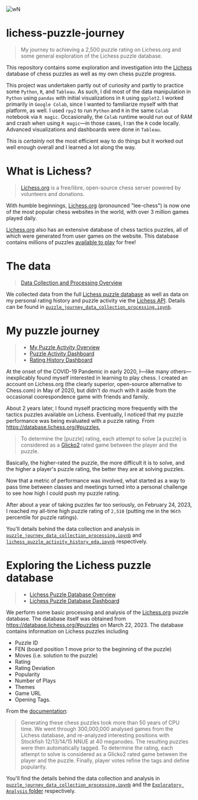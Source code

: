 ![wN](https://user-images.githubusercontent.com/50031286/233688542-c8b05132-a0d6-4697-a9c7-33015d031c43.svg)

# lichess-puzzle-journey

>My journey to achieving a 2,500 puzzle rating on Lichess.org and some general exploration of the Lichess puzzle database.

This repository contains some exploration and investigation into the [Lichess](https://lichess.org) database of chess puzzles as well as my own chess puzzle progress. 

This project was undertaken partly out of curiosity and partly to practice some `Python`, `R`, and `Tableau`. As such, I did most of the data manipulation in `Python` using `pandas` with initial visualizations in `R` using `ggplot2`. I worked primarily in `Google Colab`, since I wanted to familiarize myself with that platform, as well. I used `rpy2` to run `Python` and `R` in the same `Colab` notebook via `R magic`. Occasionally, the `Colab` runtime would run out of RAM and crash when using `R magic`—in those cases, I ran the `R` code locally. Advanced visualizations and dashboards were done in `Tableau`. 

This is *certainly* not the most efficient way to do things but it worked out well enough overall and I learned a lot along the way.

# What is Lichess?

>[Lichess.org](https://lichess.org/about) is a free/libre, open-source chess server powered by volunteers and donations.

With humble beginnings, [Lichess.org](https://lichess.org) (pronounced "lee-chess") is now one of the most popular chess websites in the world, with over 3 million games played daily.

[Lichess.org](https://lichess.org) also has an extensive database of chess tactics puzzles, all of which were generated from user games on the website. This database contains millions of puzzles [available to play](https://lichess.org/training/themes) for free!

# The data

>[Data Collection and Processing Overview](https://github.com/clarkti5/lichess-puzzle-journey/blob/main/Data%20Collection%20and%20Processing%20Overview.md)

We collected data from the full [Lichess puzzle database](https://database.lichess.org/#puzzles) as well as data on my personal rating history and puzzle activity vie the [Lichess API](https://lichess.org/api). Details can be found in [`puzzle_journey_data_collection_processing.ipynb`](https://github.com/clarkti5/lichess-puzzle-journey/blob/main/Data%20Collection%20and%20Processing/puzzle_journey_data_collection_processing.ipynb).

# My puzzle journey

> - [My Puzzle Activity Overview](https://github.com/clarkti5/lichess-puzzle-journey/blob/main/My%20Puzzle%20Activity%20Overview.md)
> - [Puzzle Activity Dashboard](https://public.tableau.com/views/MyLichessPuzzleActivity/MyPuzzleActivity?:language=en-US&:display_count=n&:origin=viz_share_link)
> - [Rating History Dashboard](https://public.tableau.com/views/MyLichessPuzzleRatingHistory/Dashboard1?:language=en-US&:display_count=n&:origin=viz_share_link)

At the onset of the COVID-19 Pandemic in early 2020, I—like many others—inexplicably found myself interested in learning to play chess. I created an account on Lichess.org (the clearly superior, open-source alternative to Chess.com) in May of 2020, but didn't do much with it aside from the occasional coorespondence game with friends and family.

About 2 years later, I found myself practicing more frequently with the tactics puzzles available on Lichess. Eventually, I noticed that my puzzle performance was being evaluated with a puzzle rating. From https://database.lichess.org/#puzzles,

>To determine the [puzzle] rating, each attempt to solve [a puzzle] is considered as a [Glicko2](https://en.wikipedia.org/wiki/Glicko_rating_system) rated game between the player and the puzzle.

Basically, the higher-rated the puzzle, the more difficult it is to solve, and the higher a player's puzzle rating, the better they are at solving puzzles.

Now that a metric of performance was involved, what started as a way to pass time between classes and meetings turned into a personal challenge to see how high I could push my puzzle rating.

After about a year of taking puzzles far too seriously, on February 24, 2023, I reached my all-time high puzzle rating of `2,510` (putting me in the `96th` percentile for puzzle ratings). 

You'll details behind the data collection and analysis in [`puzzle_journey_data_collection_processing.ipynb`](https://github.com/clarkti5/lichess-puzzle-journey/blob/main/Data%20Collection%20and%20Processing/puzzle_journey_data_collection_processing.ipynb) and [`lichess_puzzle_activity_history_eda.ipynb`](https://github.com/clarkti5/lichess-puzzle-journey/blob/main/Exploratory%20Analysis/lichess_puzzle_activity_history_eda.ipynb) respectively.

# Exploring the Lichess puzzle database

> - [Lichess Puzzle Database Overview](https://github.com/clarkti5/lichess-puzzle-journey/blob/main/Lichess%20Puzzle%20Database%20Overview.md)
> - [Lichess Puzzle Database Dashboard](https://public.tableau.com/views/LichessPuzzleDatabase/LichessPuzzleDatabase?:language=en-US&:display_count=n&:origin=viz_share_link)

We perform some basic processing and analysis of the [Lichess.org](https://lichess.org/) puzzle database. The database itself was obtained from https://database.lichess.org/#puzzles on March 22, 2023. The database contains information on Lichess puzzles including

- Puzzle ID
- FEN (board position 1 move prior to the beginning of the puzzle)
- Moves (i.e. solution to the puzzle)
- Rating
- Rating Deviation
- Popularity
- Number of Plays
- Themes
- Game URL
- Opening Tags.

From the [documentation](https://database.lichess.org/#puzzles):

>Generating these chess puzzles took more than 50 years of CPU time.
We went through 300,000,000 analysed games from the Lichess database, and re-analyzed interesting positions with Stockfish 12/13/14/15 NNUE at 40 meganodes. The resulting puzzles were then automatically tagged. To determine the rating, each attempt to solve is considered as a Glicko2 rated game between the player and the puzzle. Finally, player votes refine the tags and define popularity.

You'll find the details behind the data collection and analysis in [`puzzle_journey_data_collection_processing.ipynb`](https://github.com/clarkti5/lichess-puzzle-journey/blob/main/Data%20Collection%20and%20Processing/puzzle_journey_data_collection_processing.ipynb) and the [`Exploratory Analysis` folder](https://github.com/clarkti5/lichess-puzzle-journey/tree/main/Exploratory%20Analysis) respectively.
